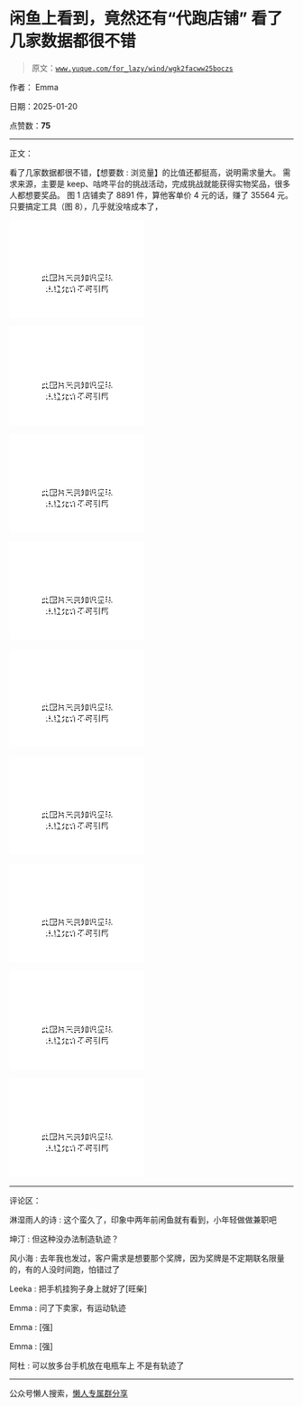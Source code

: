 # 闲鱼上看到，竟然还有“代跑店铺” 看了几家数据都很不错

> 原文：[`www.yuque.com/for_lazy/wind/wgk2facww25boczs`](https://www.yuque.com/for_lazy/wind/wgk2facww25boczs)

作者： Emma

日期：2025-01-20

点赞数：**75**

* * *

正文：

看了几家数据都很不错，【想要数 : 浏览量】的比值还都挺高，说明需求量大。
需求来源，主要是 keep、咕咚平台的挑战活动，完成挑战就能获得实物奖品，很多人都想要奖品。 图 1 店铺卖了 8891 件，算他客单价 4 元的话，赚了 35564
元。 只要搞定工具（图 8），几乎就没啥成本了，

![](img/6287cc279a2cb06a39026bb7d054fbad.png "None")

![](img/1f31cdb9453cbe26ed2a10e55988db39.png "None")

![](img/a5a6212519facf4986889f5d538abb79.png "None")

![](img/5bb580b5316c2f11da485888e0c2da74.png "None")

![](img/3954b91e5aa0472350c01be0aa02152f.png "None")

![](img/e31beb719fad493ff8b4751df952fce0.png "None")

![](img/a47282e89a3caa74e8d417733336e204.png "None")

![](img/96bf979f02638eb3230921f05c904d40.png "None")

![](img/49ee841ddc380efc7278fc27784d3348.png "None")

* * *

评论区：

淋湿雨人的诗 : 这个蛮久了，印象中两年前闲鱼就有看到，小年轻做做兼职吧

坤汀 : 但这种没办法制造轨迹？

风小海 : 去年我也发过，客户需求是想要那个奖牌，因为奖牌是不定期联名限量的，有的人没时间跑，怕错过了

Leeka : 把手机挂狗子身上就好了[旺柴]

Emma : 问了下卖家，有运动轨迹

Emma : [强]

Emma : [强]

阿杜 : 可以放多台手机放在电瓶车上 不是有轨迹了

* * *

公众号懒人搜索，[懒人专属群分享](https://lazybook.fun/#/blog/group)
